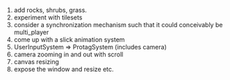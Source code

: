 1. add rocks, shrubs, grass.
2. experiment with tilesets
3. consider a synchronization mechanism such that it could conceivably be multi_player
4. come up with a slick animation system
5. UserInputSystem => ProtagSystem (includes camera)
6. camera zooming in and out with scroll
7. canvas resizing
8. expose the window and resize etc.